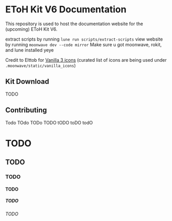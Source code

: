 # EToH Kit V6 Documentation

This repository is used to host the documentation website for the (upcoming) EToH Kit V6.

extract scripts by running `lune run scripts/extract-scripts`
view website by running `moonwave dev --code mirror`
Make sure u got moonwave, rokit, and lune installed yeye

Credit to Elttob for [Vanilla 3 icons](https://elttob.itch.io/vanilla-3-for-roblox-studio) (curated list of icons are being used under `.moonwave/static/vanilla_icons`)

## Kit Download

TODO

## Contributing

Todo
TOdo
TODo
TODO
tODO
toDO
todO

# TODO

## TODO

### TODO

#### TODO

##### TODO

###### TODO
